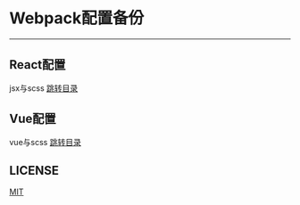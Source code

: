 # Webpack配置备份

---

## React配置

jsx与scss
<a href="./webpack-react-demo/README.md">跳转目录</a>

## Vue配置

vue与scss
<a href="./webpack-vue-demo/README.md">跳转目录</a>

## LICENSE
[MIT]('./LICENSE')